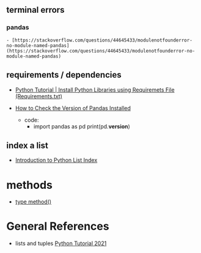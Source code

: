 ## terminal errors
### pandas
    - [https://stackoverflow.com/questions/44645433/modulenotfounderror-no-module-named-pandas](https://stackoverflow.com/questions/44645433/modulenotfounderror-no-module-named-pandas)

## requirements / dependencies
- [Python Tutorial | Install Python Libraries using Requiremets File (Requirements.txt)](https://youtu.be/mBcmdcmZXJg?t=317)

- [How to Check the Version of Pandas Installed](https://datatofish.com/pandas-version-installed/)
    - code:
        - import pandas as pd
          print(pd.__version__)

## index a list
- [Introduction to Python List Index](https://www.educba.com/python-list-index/)

# methods
- [type method()](https://www.tutorialsteacher.com/python/type-method)

# General References
- lists and tuples [Python Tutorial 2021](https://youtu.be/H1elmMBnykA?t=2624)